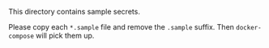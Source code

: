 This directory contains sample secrets.

Please copy each `*.sample` file and remove the `.sample` suffix. Then `docker-compose` will pick them up.